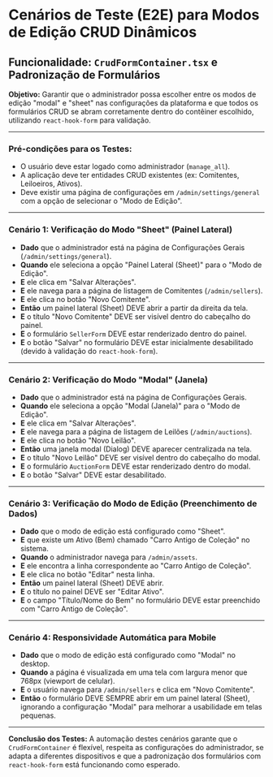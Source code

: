 # Cenários de Teste (E2E) para Modos de Edição CRUD Dinâmicos

## Funcionalidade: `CrudFormContainer.tsx` e Padronização de Formulários

**Objetivo:** Garantir que o administrador possa escolher entre os modos de edição "modal" e "sheet" nas configurações da plataforma e que todos os formulários CRUD se abram corretamente dentro do contêiner escolhido, utilizando `react-hook-form` para validação.

---

### Pré-condições para os Testes:
- O usuário deve estar logado como administrador (`manage_all`).
- A aplicação deve ter entidades CRUD existentes (ex: Comitentes, Leiloeiros, Ativos).
- Deve existir uma página de configurações em `/admin/settings/general` com a opção de selecionar o "Modo de Edição".

---

### Cenário 1: Verificação do Modo "Sheet" (Painel Lateral)

*   **Dado** que o administrador está na página de Configurações Gerais (`/admin/settings/general`).
*   **Quando** ele seleciona a opção "Painel Lateral (Sheet)" para o "Modo de Edição".
*   **E** ele clica em "Salvar Alterações".
*   **E** ele navega para a página de listagem de Comitentes (`/admin/sellers`).
*   **E** ele clica no botão "Novo Comitente".
*   **Então** um painel lateral (Sheet) DEVE abrir a partir da direita da tela.
*   **E** o título "Novo Comitente" DEVE ser visível dentro do cabeçalho do painel.
*   **E** o formulário `SellerForm` DEVE estar renderizado dentro do painel.
*   **E** o botão "Salvar" no formulário DEVE estar inicialmente desabilitado (devido à validação do `react-hook-form`).

---

### Cenário 2: Verificação do Modo "Modal" (Janela)

*   **Dado** que o administrador está na página de Configurações Gerais.
*   **Quando** ele seleciona a opção "Modal (Janela)" para o "Modo de Edição".
*   **E** ele clica em "Salvar Alterações".
*   **E** ele navega para a página de listagem de Leilões (`/admin/auctions`).
*   **E** ele clica no botão "Novo Leilão".
*   **Então** uma janela modal (Dialog) DEVE aparecer centralizada na tela.
*   **E** o título "Novo Leilão" DEVE ser visível dentro do cabeçalho do modal.
*   **E** o formulário `AuctionForm` DEVE estar renderizado dentro do modal.
*   **E** o botão "Salvar" DEVE estar desabilitado.

---

### Cenário 3: Verificação do Modo de Edição (Preenchimento de Dados)

*   **Dado** que o modo de edição está configurado como "Sheet".
*   **E** que existe um Ativo (Bem) chamado "Carro Antigo de Coleção" no sistema.
*   **Quando** o administrador navega para `/admin/assets`.
*   **E** ele encontra a linha correspondente ao "Carro Antigo de Coleção".
*   **E** ele clica no botão "Editar" nesta linha.
*   **Então** um painel lateral (Sheet) DEVE abrir.
*   **E** o título no painel DEVE ser "Editar Ativo".
*   **E** o campo "Título/Nome do Bem" no formulário DEVE estar preenchido com "Carro Antigo de Coleção".

---

### Cenário 4: Responsividade Automática para Mobile

*   **Dado** que o modo de edição está configurado como "Modal" no desktop.
*   **Quando** a página é visualizada em uma tela com largura menor que 768px (viewport de celular).
*   **E** o usuário navega para `/admin/sellers` e clica em "Novo Comitente".
*   **Então** o formulário DEVE SEMPRE abrir em um painel lateral (Sheet), ignorando a configuração "Modal" para melhorar a usabilidade em telas pequenas.

---

**Conclusão dos Testes:** A automação destes cenários garante que o `CrudFormContainer` é flexível, respeita as configurações do administrador, se adapta a diferentes dispositivos e que a padronização dos formulários com `react-hook-form` está funcionando como esperado.